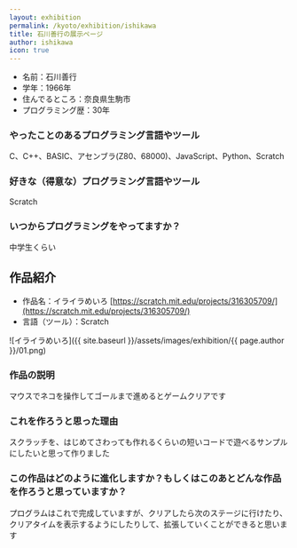 ```yaml
---
layout: exhibition
permalink: /kyoto/exhibition/ishikawa
title: 石川善行の展示ページ
author: ishikawa
icon: true
---
```

- 名前：石川善行
- 学年：1966年
- 住んでるところ：奈良県生駒市
- プログラミング歴：30年

### やったことのあるプログラミング言語やツール

C、C++、BASIC、アセンブラ(Z80、68000)、JavaScript、Python、Scratch

### 好きな（得意な）プログラミング言語やツール

Scratch

### いつからプログラミングをやってますか？

中学生くらい

## 作品紹介

- 作品名：イライラめいろ [https://scratch.mit.edu/projects/316305709/](https://scratch.mit.edu/projects/316305709/)
- 言語（ツール）：Scratch

![イライラめいろ]({{ site.baseurl }}/assets/images/exhibition/{{ page.author }}/01.png)

### 作品の説明

マウスでネコを操作してゴールまで進めるとゲームクリアです

### これを作ろうと思った理由

スクラッチを、はじめてさわっても作れるくらいの短いコードで遊べるサンプルにしたいと思って作りました

### この作品はどのように進化しますか？もしくはこのあとどんな作品を作ろうと思っていますか？

プログラムはこれで完成していますが、クリアしたら次のステージに行けたり、クリアタイムを表示するようにしたりして、拡張していくことができると思います
